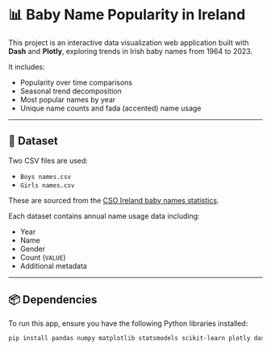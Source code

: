 # 📊 Baby Name Popularity in Ireland

This project is an interactive data visualization web application built with **Dash** and **Plotly**, exploring trends in Irish baby names from 1964 to 2023.

It includes:
- Popularity over time comparisons
- Seasonal trend decomposition
- Most popular names by year
- Unique name counts and fada (accented) name usage

---

## 📁 Dataset

Two CSV files are used:
- `Boys names.csv`
- `Girls names.csv`

These are sourced from the [CSO Ireland baby names statistics](https://www.cso.ie).

Each dataset contains annual name usage data including:
- Year
- Name
- Gender
- Count (`VALUE`)
- Additional metadata

---

## 📦 Dependencies

To run this app, ensure you have the following Python libraries installed:

```bash
pip install pandas numpy matplotlib statsmodels scikit-learn plotly dash seaborn

